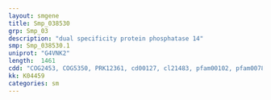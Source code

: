 ```yaml
---
layout: smgene
title: Smp_038530
grp: Smp_03
description: "dual specificity protein phosphatase 14"
smp: Smp_038530.1
uniprot: "G4VNK2"
length:  1461
cdd: "COG2453, COG5350, PRK12361, cd00127, cl21483, pfam00102, pfam00782, smart00194, smart00195"
kk: K04459
categories: sm
---
```

